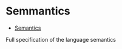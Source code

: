# Semmantics

* [Semantics](https://github.com/dhall-lang/dhall-lang/blob/master/standard#semantics)

Full specification of the language semantics
